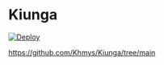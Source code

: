 # Kiunga

[![Deploy](https://www.herokucdn.com/deploy/button.svg)](https://heroku.com/deploy?template=https://github.com/Khmys/Kiunga)

https://github.com/Khmys/Kiunga/tree/main
